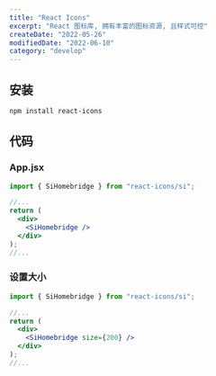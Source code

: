 ```yaml
---
title: "React Icons"
excerpt: "React 图标库, 拥有丰富的图标资源, 且样式可控"
createDate: "2022-05-26"
modifiedDate: "2022-06-10"
category: "develop"
---
```


## 安装

```bash
npm install react-icons
```

## 代码

### App.jsx

```jsx
import { SiHomebridge } from "react-icons/si";

//...
return (
  <div>
    <SiHomebridge />
  </div>
);
//...
```

### 设置大小

```jsx
import { SiHomebridge } from "react-icons/si";

//...
return (
  <div>
    <SiHomebridge size={200} />
  </div>
);
//...
```
